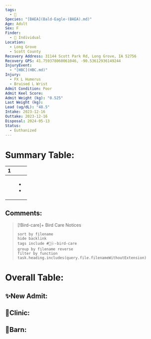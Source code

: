 ```yaml
---
tags:
  - 🦅
Species: "[BAEA](Bald-Eagle-(BAEA).md)"
Age: Adult
Sex: F
Finder:
  - 🧑 Individual
Location:
  - Long Grove
  - Scott County
Recovery Address: 31144 Scott Park Rd, Long Grove, IA 52756
Recovery GPS: 41.759378060061046, -90.53612936149244
InjuryEvent:
  - "[HBC](HBC.md)"
Injury:
  - FX L Humerus
  - Bruised L Wrist
Admit Condition: Poor
Admit Keel Score: 
Admit Weight (kg): "0.525"
Last Weight (kg): 
Lead (ug/dL): "48.5"
Intake: 2023-12-16
Outtake: 2023-12-16
Disposal: 2024-05-13
Status:
  - Euthanized
---
```


# Summary Table:

<div><table class="dataview table-view-table"><thead class="table-view-thead"><tr class="table-view-tr-header"><th class="table-view-th"><span></span><span class="dataview small-text">1</span></th><th class="table-view-th"><span></span></th></tr></thead><tbody class="table-view-tbody"><tr><td><span></span></td><td><ul class="dataview dataview-ul dataview-result-list-ul"><li class="dataview-result-list-li"><span></span></li><li class="dataview-result-list-li"><span></span></li></ul></td></tr></tbody></table></div>

## Comments:

> [!Bird-care]+ Bird Care Notices
>   ```tasks 
>   sort by filename
>   hide backlink
>   tags include #🦅🩺-bird-care 
>   group by filename reverse
>   filter by function task.heading.includes(query.file.filenameWithoutExtension)
>   ```

# Overall Table:

## ✨New Admit:



## 🏥Clinic:



## 🏡Barn:


